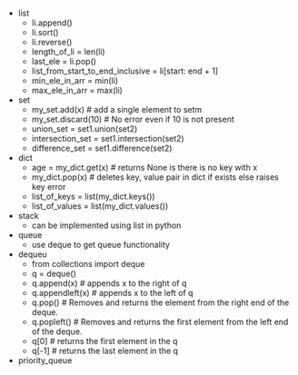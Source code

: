 - list
    - li.append()
    - li.sort()
    - li.reverse()
    - length_of_li = len(li)
    - last_ele = li.pop()
    - list_from_start_to_end_inclusive = li[start: end + 1]
    - min_ele_in_arr = min(li)
    - max_ele_in_arr = max(li)
- set
    - my_set.add(x) # add a single element to setm
    - my_set.discard(10)  # No error even if 10 is not present
    - union_set = set1.union(set2) 
    - intersection_set = set1.intersection(set2)
    - difference_set = set1.difference(set2) 
- dict
    - age = my_dict.get(x)  # returns None is there is no key with x
    - my_dict.pop(x) # deletes key, value pair in dict if exists else raises key error
    - list_of_keys = list(my_dict.keys())
    - list_of_values = list(my_dict.values())
- stack
    - can be implemented using list in python
- queue
    - use deque to get queue functionality
- dequeu
    - from collections import deque
    - q = deque()
    - q.append(x)      # appends x to the right of q
    - q.appendleft(x)  # appends x to the left of q
    - q.pop() # Removes and returns the element from the right end of the deque.
    - q.popleft() # Removes and returns the first element from the left end of the deque.
    - q[0] # returns the first element in the q
    - q[-1] # returns the last element in the q
- priority_queue